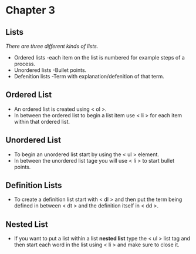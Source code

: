 # Chapter 3

## Lists

*There are three different kinds of lists.*

* Ordered lists -each item on the list is numbered for example steps of a process.
* Unordered lists -Bullet points.
* Defenition lists -Term with explanation/defenition of that term.

## Ordered List

* An ordered list is created using < ol >.
* In between the ordered list to begin a list item use < li > for each item within that ordered list.

## Unordered List

* To begin an unordered list start by using the < ul > element.
* In between the unordered list tage you will use < li > to start bullet points.

## Definition Lists

* To create a definition list start with < dl > and then put the term being defined in between < dt > and the definition itself in < dd >.

## Nested List

* If you want to put a list within a list **nested list** type the < ul > list tag and then start each word in the list using < li > and make sure to close it.